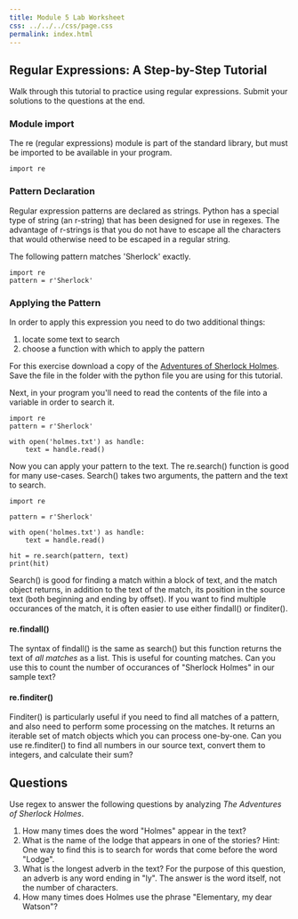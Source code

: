 ```yaml
---
title: Module 5 Lab Worksheet
css: ../../../css/page.css
permalink: index.html
---
```


## Regular Expressions: A Step-by-Step Tutorial

Walk through this tutorial to practice using regular expressions. Submit your solutions to the questions at the end.

### Module import

The re (regular expressions) module is part of the standard library, but must be imported to be available in your program.

``` {.python .numberLines} 
import re
```

### Pattern Declaration

Regular expression patterns are declared as strings.  Python has a special type of string (an r-string) that has been designed for use in regexes.  The advantage of r-strings is that you do not have to escape all the characters that would otherwise need to be escaped in a regular string.

The following pattern matches 'Sherlock' exactly.

``` {.python .numberLines}
import re
pattern = r'Sherlock'
```

### Applying the Pattern

In order to apply this expression you need to do two additional things:

1. locate some text to search
2. choose a function with which to apply the pattern

For this exercise download a copy of the [Adventures of Sherlock Holmes](holmes.txt). Save the file in the folder with the python file you are using for this tutorial.

Next, in your program you'll need to read the contents of the file into a variable in order to search it.

``` {.python .numberLines}
import re
pattern = r'Sherlock'

with open('holmes.txt') as handle:
    text = handle.read()
```

Now you can apply your pattern to the text. The re.search() function is good for many use-cases. Search() takes two arguments, the pattern and the text to search.

``` {.python .numberLines}
import re

pattern = r'Sherlock'

with open('holmes.txt') as handle:
    text = handle.read() 

hit = re.search(pattern, text)
print(hit)
```

Search() is good for finding a match within a block of text, and the match object returns, in addition to the text of the match, its position in the source text (both beginning and ending by offset).  If you want to find multiple occurances of the match, it is often easier to use either findall() or finditer().

#### re.findall()

The syntax of findall() is the same as search() but this function returns the text of *all matches* as a list.  This is useful for counting matches. Can you use this to count the number of occurances of "Sherlock Holmes" in our sample text?

#### re.finditer()

Finditer() is particularly useful if you need to find all matches of a pattern, and also need to perform some processing on the matches. It returns an iterable set of match objects which you can process one-by-one.  Can you use re.finditer() to find all numbers in our source text, convert them to integers, and calculate their sum?

## Questions

Use regex to answer the following questions by analyzing _The Adventures of Sherlock Holmes_.

1. How many times does the word "Holmes" appear in the text?
1. What is the name of the lodge that appears in one of the stories?  Hint: One way to find this is to search for words that come before the word "Lodge".
1. What is the longest adverb in the text?  For the purpose of this question, an adverb is any word ending in "ly". The answer is the word itself, not the number of characters.
1. How many times does Holmes use the phrase "Elementary, my dear Watson"?
